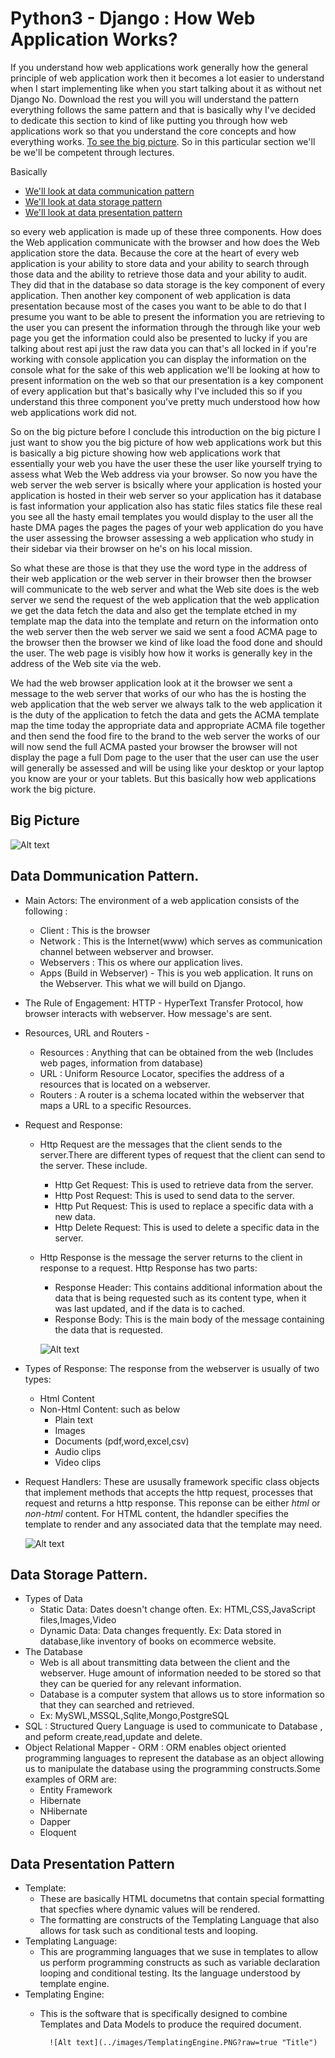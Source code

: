 # Python3 - Django : How Web Application Works?

If you understand how web applications work generally how the general principle of web application work then it becomes a lot easier to understand when I start implementing like when you start talking about it as without net Django No. Download the rest you will you will understand the pattern everything follows the same pattern and that is basically why I've decided to dedicate this section to kind of like putting you through how web applications work so that you understand the core concepts and how everything works. [To see the big picture](./Python3_Django_HowWebApplicationWorks.MD#big-picture). So in this particular section we'll be we'll be competent through lectures.

Basically 
- [We'll look at data communication pattern](./Python3_Django_HowWebApplicationWorks.MD#data-dommunication-pattern) 
- [We'll look at data storage pattern](./Python3_Django_HowWebApplicationWorks.MD#data-storage-pattern)
- [We'll look at data presentation pattern](./Python3_Django_HowWebApplicationWorks.MD#data-presentation-pattern)

so every web application is made up of these three components. How does the Web application communicate with the browser and how does the Web application store  the data. Because the core at the heart of every web application is your ability to store data and your ability to search through those data and the ability to retrieve those data and your ability to audit. They did that in the database so data storage is the key component of every application. Then another key component of web application is data presentation because most of the cases you want to be able to do that I presume you want to be able to present the information you are retrieving to the user you can present the information through the through like your web page you get the information could also be presented to lucky if you are talking about rest api just the raw data you can that's all locked in if you're working with console application you can display the information on the console what for the sake of this web application we'll be looking at how to present information on the web so that our presentation is a key component of every application but that's basically why I've included this so if you understand this three component you've pretty much understood how how web applications work did not.

So on the big picture before I conclude this introduction on the big picture I just want to show you the big picture of how web applications work but this is basically a big picture showing how web applications work that essentially your web you have the user these the user like yourself trying to assess what Web the Web address via your browser. So now you have the web server the web server is bsically where your application is hosted your application is hosted in their web server so your application has it database is fast information your application also has static files statics file these real you see all the hasty email templates you would display to the user all the haste DMA pages the pages the pages of your web application do you have the user assessing the browser assessing a web application who study in their sidebar via their browser on he's on his local mission.

So what these are those is that they use the word type in the address of their web application or the web server in their browser then the browser will communicate to the web server and what the Web site does is the web server we send the request of the web application that the web application we get the data fetch the data and also get the template etched in my template map the data into the template and return on the information onto the web server then the web server we said we sent a food ACMA page to the browser then the browser we kind of like load the food done and should the user. The web page is visibly how how it works is generally key in the address of the Web site via the web.

We had the web browser application look at it the browser we sent a message to the web server that works of our who has the is hosting the web application that the web server we always talk to the web application it is the duty of the application to fetch the data and gets the ACMA template map the time today the appropriate data and appropriate ACMA file together and then send the food fire to the brand to the web server the works of our will now send the full ACMA pasted your browser the browser will not display the page a full Dom page to the user that the user can use the user will generally be assessed and will be using like your desktop or your laptop you know are your or your tablets. But this basically how web applications work the big picture.
## Big Picture
![Alt text](../images/HowWebApplicationWorks.PNG?raw=true "Title")

## Data Dommunication Pattern. 
- Main Actors: The environment of a web application consists of the following :
  + Client : This is the browser
  + Network : This is the Internet(www) which serves as communication channel between webserver and browser.
  + Webservers : This os where our application lives.
  + Apps (Build in Webserver) - This is you web application. It runs on the Webserver. This what we will build on Django.
- The Rule of Engagement: HTTP - HyperText Transfer Protocol, how browser interacts with webserver. How message's are sent.
- Resources, URL and Routers - 
  + Resources : Anything that can be obtained from the web (Includes web pages, information from database)
  + URL : Uniform Resource Locator, specifies the address of a resources that is located on a webserver.
  + Routers : A router is a schema located within the webserver that maps a URL to a specific Resources.
- Request and Response:
  + Http Request are the messages that the client sends to the server.There are different types of request that the client can send to the server. These include.
    + Http Get Request: This is used to retrieve data from the server.
    + Http Post Request: This is used to send data to the server.
    + Http Put Request: This is used to replace a specific data with a new data.
    + Http Delete Request: This is used to delete a specific data in the server.
  + Http Response is the message the server returns to the client in response to a request. Http Response has two parts:
    + Response Header: This contains additional information about the data that is being requested such as its content type, when it was last updated, and if the data is to cached.
    + Response Body: This is the main body of the message containing the data that is requested.
    
    ![Alt text](../images/RequestAndResponse.PNG?raw=true "Title") 
    
- Types of Response: The response from the webserver is usually of two types:
  + Html Content
  + Non-Html Content: such as below
    + Plain text
    + Images
    + Documents (pdf,word,excel,csv)
    + Audio clips
    + Video clips    
- Request Handlers: These are ususally framework specific class objects that implement methods that accepts the http request, processes that request and returns a http response. This reponse can be either *html* or *non-html* content. For HTML content, the hdandler specifies the template to render and any associated data that the template may need.

    ![Alt text](../images/RequestHandlers.PNG?raw=true "Title") 
    
## Data Storage Pattern. 
- Types of Data
  + Static Data: Dates doesn't change often. Ex: HTML,CSS,JavaScript files,Images,Video
  + Dynamic Data: Data changes frequently. Ex: Data stored in database,like inventory of books on ecommerce website.
- The Database
  + Web is all about transmitting data between the client and the webserver. Huge amount of information needed to be stored so that they can be queried for any relevant information.
  + Database is a computer system that allows us to store information so that they can searched and retrieved.
  + Ex: MySWL,MSSQL,Sqlite,Mongo,PostgreSQL
- SQL : Structured Query Language is used to communicate to Database , and peform create,read,update and delete.
- Object Relational Mapper - ORM : ORM enables object oriented programming languages to represent the database as an object allowing us to manipulate the database using the programming constructs.Some examples of ORM are:
  + Entity Framework
  + Hibernate
  + NHibernate
  + Dapper
  + Eloquent

## Data Presentation Pattern 
- Template:
  + These are basically HTML documetns that contain special formatting that specfies where dynamic values will be rendered. 
  + The formatting are constructs of the Templating Language that also allows for task such as conditional tests and looping.
- Templating Language:
  + This are programming languages that we suse in templates to allow us perform programming constructs as  such as variable declaration looping and conditional testing. Its the language understood by template engine.
- Templating Engine:
  + This is the software that is specifically designed to combine Templates and Data Models to produce the required document.
    
          ![Alt text](../images/TemplatingEngine.PNG?raw=true "Title") 
